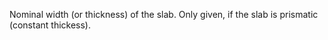 ﻿Nominal width (or thickness) of the slab. Only given, if the slab is prismatic (constant thickess).